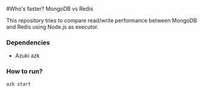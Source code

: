 #Who's faster? MongoDB vs Redis

This repository tries to compare read/write performance between MongoDB and Redis using Node.js as executor.

### Dependencies
- Azuki azk

### How to run?
```
azk start
```

